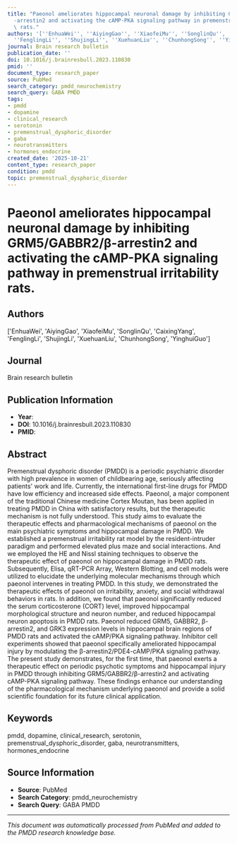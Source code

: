 ```yaml
---
title: "Paeonol ameliorates hippocampal neuronal damage by inhibiting GRM5/GABBR2/\u03B2\
  -arrestin2 and activating the cAMP-PKA signaling pathway in premenstrual irritability\
  \ rats."
authors: '[''EnhuaWei'', ''AiyingGao'', ''XiaofeiMu'', ''SonglinQu'', ''CaixingYang'',
  ''FenglingLi'', ''ShujingLi'', ''XuehuanLiu'', ''ChunhongSong'', ''YinghuiGuo'']'
journal: Brain research bulletin
publication_date: ''
doi: 10.1016/j.brainresbull.2023.110830
pmid: ''
document_type: research_paper
source: PubMed
search_category: pmdd_neurochemistry
search_query: GABA PMDD
tags:
- pmdd
- dopamine
- clinical_research
- serotonin
- premenstrual_dysphoric_disorder
- gaba
- neurotransmitters
- hormones_endocrine
created_date: '2025-10-21'
content_type: research_paper
condition: pmdd
topic: premenstrual_dysphoric_disorder
---
```


# Paeonol ameliorates hippocampal neuronal damage by inhibiting GRM5/GABBR2/β-arrestin2 and activating the cAMP-PKA signaling pathway in premenstrual irritability rats.

## Authors
['EnhuaWei', 'AiyingGao', 'XiaofeiMu', 'SonglinQu', 'CaixingYang', 'FenglingLi', 'ShujingLi', 'XuehuanLiu', 'ChunhongSong', 'YinghuiGuo']

## Journal
Brain research bulletin

## Publication Information
- **Year**: 
- **DOI**: 10.1016/j.brainresbull.2023.110830
- **PMID**: 

## Abstract
Premenstrual dysphoric disorder (PMDD) is a periodic psychiatric disorder with high prevalence in women of childbearing age, seriously affecting patients' work and life. Currently, the international first-line drugs for PMDD have low efficiency and increased side effects. Paeonol, a major component of the traditional Chinese medicine Cortex Moutan, has been applied in treating PMDD in China with satisfactory results, but the therapeutic mechanism is not fully understood. This study aims to evaluate the therapeutic effects and pharmacological mechanisms of paeonol on the main psychiatric symptoms and hippocampal damage in PMDD. We established a premenstrual irritability rat model by the resident-intruder paradigm and performed elevated plus maze and social interactions. And we employed the HE and Nissl staining techniques to observe the therapeutic effect of paeonol on hippocampal damage in PMDD rats. Subsequently, Elisa, qRT-PCR Array, Western Blotting, and cell models were utilized to elucidate the underlying molecular mechanisms through which paeonol intervenes in treating PMDD. In this study, we demonstrated the therapeutic effects of paeonol on irritability, anxiety, and social withdrawal behaviors in rats. In addition, we found that paeonol significantly reduced the serum corticosterone (CORT) level, improved hippocampal morphological structure and neuron number, and reduced hippocampal neuron apoptosis in PMDD rats. Paeonol reduced GRM5, GABBR2, β-arrestin2, and GRK3 expression levels in hippocampal brain regions of PMDD rats and activated the cAMP/PKA signaling pathway. Inhibitor cell experiments showed that paeonol specifically ameliorated hippocampal injury by modulating the β-arrestin2/PDE4-cAMP/PKA signaling pathway. The present study demonstrates, for the first time, that paeonol exerts a therapeutic effect on periodic psychotic symptoms and hippocampal injury in PMDD through inhibiting GRM5/GABBR2/β-arrestin2 and activating cAMP-PKA signaling pathway. These findings enhance our understanding of the pharmacological mechanism underlying paeonol and provide a solid scientific foundation for its future clinical application.

## Keywords
pmdd, dopamine, clinical_research, serotonin, premenstrual_dysphoric_disorder, gaba, neurotransmitters, hormones_endocrine

## Source Information
- **Source**: PubMed
- **Search Category**: pmdd_neurochemistry
- **Search Query**: GABA PMDD

---
*This document was automatically processed from PubMed and added to the PMDD research knowledge base.*
